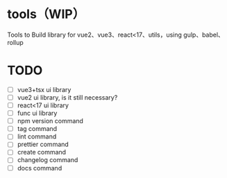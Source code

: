 # tools（WIP）

Tools to Build library for vue2、vue3、react&lt;17、utils，using gulp、babel、rollup

# TODO

-   [ ] vue3+tsx ui library
-   [ ] vue2 ui library, is it still necessary?
-   [ ] react<17 ui library
-   [ ] func ui library
-   [ ] npm version command
-   [ ] tag command
-   [ ] lint command
-   [ ] prettier command
-   [ ] create command
-   [ ] changelog command
-   [ ] docs command
